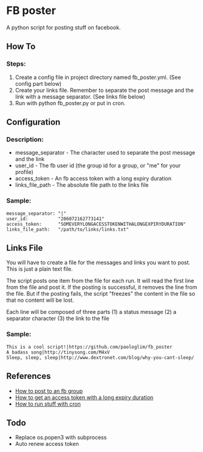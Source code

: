 FB poster
=========

A python script for posting stuff on facebook.

How To
------

### Steps:

1. Create a config file in project directory named fb_poster.yml. (See config part below)
2. Create your links file. Remember to separate the post message and the link with a message separator. (See links file below)
3. Run with python fb_poster.py or put in cron.

Configuration
-------------

### Description:

* message_separator - The character used to separate the post message and the link
* user_id           - The fb user id (the group id for a group, or "me" for your profile)
* access_token      - An fb access token with a long expiry duration
* links_file_path   - The absolute file path to the links file

### Sample:

    message_separator: "|"
    user_id:           "206072162773141"
    access_token:      "SOMEVERYLONGACESSTOKENWITHALONGEXPIRYDURATION"
    links_file_path:   "/path/to/links/links.txt"

Links File
----------

You will have to create a file for the messages and links you want to post. This is just a plain text file.

The script posts one item from the file for each run. It will read the first line from the file and post it. If the posting is successful, it removes the line from the file. But if the posting fails, the script "freezes" the content in the file so that no content will be lost.

Each line will be composed of three parts (1) a status message (2) a separator character (3) the link to the file

### Sample:

    This is a cool script!|https://github.com/paologlim/fb_poster
    A badass song|http://tinysong.com/M4xV
    Sleep, sleep, sleep|http://www.dextronet.com/blog/why-you-cant-sleep/

References
----------

* [How to post to an fb group](http://developers.facebook.com/docs/reference/api/group/)
* [How to get an access token with a long expiry duration](http://developers.facebook.com/docs/reference/api/group/)
* [How to run stuff with cron](https://help.ubuntu.com/community/CronHowto)

Todo
----

* Replace os.popen3 with subprocess
* Auto renew access token
